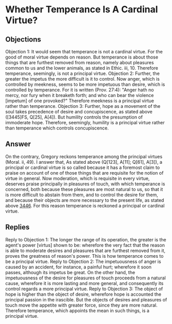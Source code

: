 # Whether Temperance Is A Cardinal Virtue?
## Objections
Objection 1: It would seem that temperance is not a cardinal virtue. For the good of moral virtue depends on reason. But temperance is about those things that are furthest removed from reason, namely about pleasures common to us and the lower animals, as stated in Ethic. iii, 10. Therefore temperance, seemingly, is not a principal virtue.
Objection 2: Further, the greater the impetus the more difficult is it to control. Now anger, which is controlled by meekness, seems to be more impetuous than desire, which is controlled by temperance. For it is written (Prov. 27:4): "Anger hath no mercy, nor fury when it breaketh forth; and who can bear the violence [impetum] of one provoked?" Therefore meekness is a principal virtue rather than temperance.
Objection 3: Further, hope as a movement of the soul takes precedence of desire and concupiscence, as stated above ([3445]FS, Q[25], A[4]). But humility controls the presumption of immoderate hope. Therefore, seemingly, humility is a principal virtue rather than temperance which controls concupiscence.
## Answer
On the contrary, Gregory reckons temperance among the principal virtues (Moral. ii, 49).
I answer that, As stated above (Q[123], A[11]; Q[61], A[3]), a principal or cardinal virtue is so called because it has a foremost claim to praise on account of one of those things that are requisite for the notion of virtue in general. Now moderation, which is requisite in every virtue, deserves praise principally in pleasures of touch, with which temperance is concerned, both because these pleasures are most natural to us, so that it is more difficult to abstain from them, and to control the desire for them, and because their objects are more necessary to the present life, as stated above [3446](A[4]). For this reason temperance is reckoned a principal or cardinal virtue.
## Replies
Reply to Objection 1: The longer the range of its operation, the greater is the agent's power [virtus] shown to be: wherefore the very fact that the reason is able to moderate desires and pleasures that are furthest removed from it, proves the greatness of reason's power. This is how temperance comes to be a principal virtue.
Reply to Objection 2: The impetuousness of anger is caused by an accident, for instance, a painful hurt; wherefore it soon passes, although its impetus be great. On the other hand, the impetuousness of the desire for pleasures of touch proceeds from a natural cause, wherefore it is more lasting and more general, and consequently its control regards a more principal virtue.
Reply to Objection 3: The object of hope is higher than the object of desire, wherefore hope is accounted the principal passion in the irascible. But the objects of desires and pleasures of touch move the appetite with greater force, since they are more natural. Therefore temperance, which appoints the mean in such things, is a principal virtue.